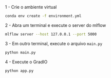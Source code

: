 1 - Crie o ambiente virtual

```bash
conda env create -f environment.yml
```

2 - Abra um terminal e execute o server do mlflow

```bash
mlflow server --host 127.0.0.1 --port 5000
```

3 - Em outro terminal, execute o arquivo `main.py`

```bash
python main.py
```

4 - Execute o GradIO

```bash
python app.py
```